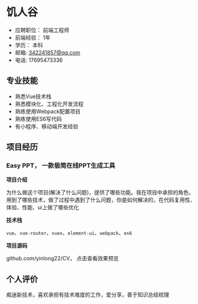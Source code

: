 # 饥人谷
- 应聘职位： 前端工程师
- 前端经验： 1年
- 学历： 本科
-  邮箱:  342241857@qq.com
- 电话: 17695473336

## 专业技能
- 熟悉Vue技术栈
- 熟悉模块化、工程化开发流程
- 熟练使用Webpack配置项目
- 熟练使用ES6写代码
- 有小程序、移动端开发经验

## 项目经历
### Easy PPT， 一款极简在线PPT生成工具
**项目介绍**

为什么做这个项目(解决了什么问题)，提供了哪些功能。我在项目中承担的角色，用到了哪些技术，做了过程中遇到了什么问题，你是如何解决的，在代码复用性、体验、性能、ui上做了哪些优化

**技术栈**

`vue`、`vue-router`、`vuex`、`element-ui`、`webpack`、`es6`

**项目源码**

github.com/yinlong22/CV， 点击查看效果预览


## 个人评价
痴迷新技术，喜欢承担有技术难度的工作，爱分享，善于知识总结梳理
